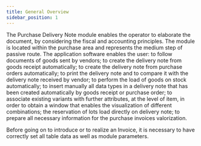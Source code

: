 ```yaml
---
title: General Overview
sidebar_position: 1
---
```


The Purchase Delivery Note module enables the operator to elaborate the document, by considering the fiscal and accounting principles. The module is located within the purchase area and represents the medium step of passive route. The application software enables the user: to follow documents of goods sent by vendors; to create the delivery note from goods receipt automatically; to create the delivery note from purchase orders automatically; to print the delivery note and to compare it with the delivery note received by vendor; to perform the load of goods on stock automatically; to insert manually all data types in a delivery note that has been created automatically by goods receipt or purchase order; to associate existing variants with further attributes, at the level of item, in order to obtain a window that enables the visualization of different combinations; the reservation of lots load directly on delivery note; to prepare all necessary information for the purchase invoices valorization.

Before going on to introduce or to realize an Invoice, it is necessary to have correctly set all table data as well as module parameters.






